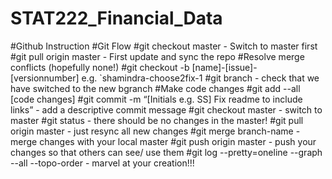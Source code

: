 # STAT222_Financial_Data
#Github Instruction 
#Git Flow
#git checkout master - Switch to master first
#git pull origin master - First update and sync the repo
#Resolve merge conflicts (hopefully none!)
#git checkout -b [name]-[issue]-[versionnumber] e.g. `shamindra-choose2fix-1
#git branch - check that we have switched to the new bgranch
#Make code changes
#git add --all [code changes]
#git commit -m “[Initials e.g. SS] Fix readme to include links” - add a descriptive commit message
#git checkout master - switch to master
#git status - there should be no changes in the master!
#git pull origin master - just resync all new changes 
#git merge branch-name - merge changes with your local master
#git push origin master - push your changes so that others can see/ use them
#git log --pretty=oneline --graph --all --topo-order - marvel at your creation!!!
